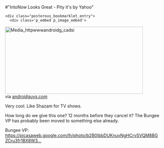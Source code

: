 #"IntoNow Looks Great - Pity it's by Yahoo"


    <div class="posterous_bookmarklet_entry">
      <div class='p_embed p_image_embed'>
<img alt="Media_httpwwwandroidg_cadsi" height="219" src="http://getfile0.posterous.com/getfile/files.posterous.com/conoroneill/uAfAIwbfgAttoeGJABjxDrrgIsgGizAIpaklcvBDlGdHfIkHqzuvgidBeGCH/media_httpwwwandroidg_caDsI.jpg.scaled500.jpg" width="450" />
</div>


<div class="posterous_quote_citation">via <a href="http://www.androidguys.com/2011/07/28/enhance-television-experience-intonow-yahoo/">androidguys.com</a></div>
    <p>Very cool. Like Shazam for TV shows.
</p><p>How long do we give this one? 12 months before they cancel it? The Bungee VP has probably been moved to something else already.
</p><p>Bungee VP: <a href="https://picasaweb.google.com/lh/photo/b2B0IbbDUKnuyNgHCrvSVQM8BGZCru3fr1BX8W3AGMU?feat=directlink">https://picasaweb.google.com/lh/photo/b2B0IbbDUKnuyNgHCrvSVQM8BGZCru3fr1BX8W3...</a></p></div>
  